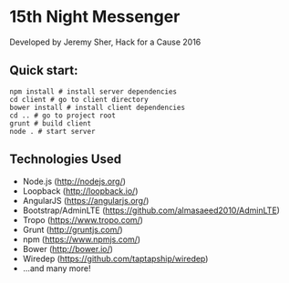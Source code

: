 # 15th Night Messenger

Developed by Jeremy Sher, Hack for a Cause 2016

## Quick start:

```
npm install # install server dependencies
cd client # go to client directory
bower install # install client dependencies
cd .. # go to project root
grunt # build client
node . # start server
```

## Technologies Used
* Node.js (http://nodejs.org/)
* Loopback (http://loopback.io/)
* AngularJS (https://angularjs.org/)
* Bootstrap/AdminLTE (https://github.com/almasaeed2010/AdminLTE)
* Tropo (https://www.tropo.com/)
* Grunt (http://gruntjs.com/)
* npm (https://www.npmjs.com/)
* Bower (http://bower.io/)
* Wiredep (https://github.com/taptapship/wiredep)
* ...and many more!
